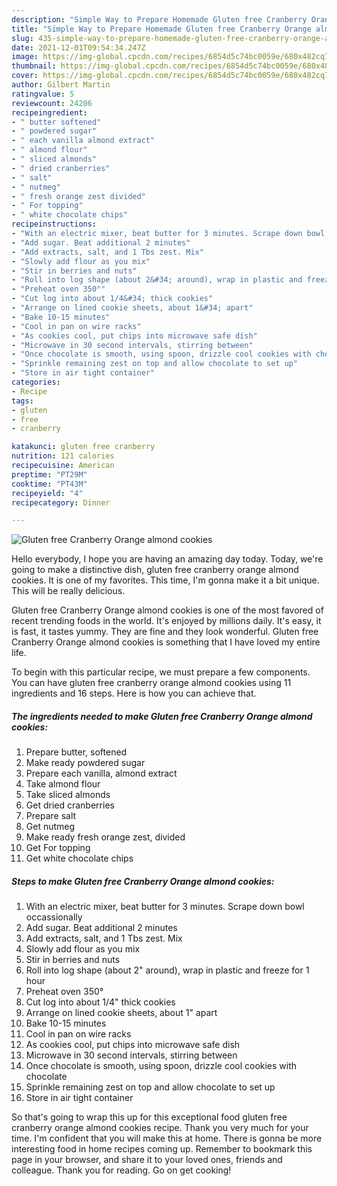 ```yaml
---
description: "Simple Way to Prepare Homemade Gluten free Cranberry Orange almond cookies"
title: "Simple Way to Prepare Homemade Gluten free Cranberry Orange almond cookies"
slug: 435-simple-way-to-prepare-homemade-gluten-free-cranberry-orange-almond-cookies
date: 2021-12-01T09:54:34.247Z
image: https://img-global.cpcdn.com/recipes/6854d5c74bc0059e/680x482cq70/gluten-free-cranberry-orange-almond-cookies-recipe-main-photo.jpg
thumbnail: https://img-global.cpcdn.com/recipes/6854d5c74bc0059e/680x482cq70/gluten-free-cranberry-orange-almond-cookies-recipe-main-photo.jpg
cover: https://img-global.cpcdn.com/recipes/6854d5c74bc0059e/680x482cq70/gluten-free-cranberry-orange-almond-cookies-recipe-main-photo.jpg
author: Gilbert Martin
ratingvalue: 5
reviewcount: 24206
recipeingredient:
- " butter softened"
- " powdered sugar"
- " each vanilla almond extract"
- " almond flour"
- " sliced almonds"
- " dried cranberries"
- " salt"
- " nutmeg"
- " fresh orange zest divided"
- " For topping"
- " white chocolate chips"
recipeinstructions:
- "With an electric mixer, beat butter for 3 minutes. Scrape down bowl occassionally"
- "Add sugar. Beat additional 2 minutes"
- "Add extracts, salt, and 1 Tbs zest. Mix"
- "Slowly add flour as you mix"
- "Stir in berries and nuts"
- "Roll into log shape (about 2&#34; around), wrap in plastic and freeze for 1 hour"
- "Preheat oven 350°"
- "Cut log into about 1/4&#34; thick cookies"
- "Arrange on lined cookie sheets, about 1&#34; apart"
- "Bake 10-15 minutes"
- "Cool in pan on wire racks"
- "As cookies cool, put chips into microwave safe dish"
- "Microwave in 30 second intervals, stirring between"
- "Once chocolate is smooth, using spoon, drizzle cool cookies with chocolate"
- "Sprinkle remaining zest on top and allow chocolate to set up"
- "Store in air tight container"
categories:
- Recipe
tags:
- gluten
- free
- cranberry

katakunci: gluten free cranberry 
nutrition: 121 calories
recipecuisine: American
preptime: "PT29M"
cooktime: "PT43M"
recipeyield: "4"
recipecategory: Dinner

---
```



![Gluten free Cranberry Orange almond cookies](https://img-global.cpcdn.com/recipes/6854d5c74bc0059e/680x482cq70/gluten-free-cranberry-orange-almond-cookies-recipe-main-photo.jpg)

Hello everybody, I hope you are having an amazing day today. Today, we're going to make a distinctive dish, gluten free cranberry orange almond cookies. It is one of my favorites. This time, I'm gonna make it a bit unique. This will be really delicious.

Gluten free Cranberry Orange almond cookies is one of the most favored of recent trending foods in the world. It's enjoyed by millions daily. It's easy, it is fast, it tastes yummy. They are fine and they look wonderful. Gluten free Cranberry Orange almond cookies is something that I have loved my entire life.




To begin with this particular recipe, we must prepare a few components. You can have gluten free cranberry orange almond cookies using 11 ingredients and 16 steps. Here is how you can achieve that.

<!--inarticleads1-->

##### The ingredients needed to make Gluten free Cranberry Orange almond cookies:

1. Prepare  butter, softened
1. Make ready  powdered sugar
1. Prepare  each vanilla, almond extract
1. Take  almond flour
1. Take  sliced almonds
1. Get  dried cranberries
1. Prepare  salt
1. Get  nutmeg
1. Make ready  fresh orange zest, divided
1. Get  For topping
1. Get  white chocolate chips




<!--inarticleads2-->

##### Steps to make Gluten free Cranberry Orange almond cookies:

1. With an electric mixer, beat butter for 3 minutes. Scrape down bowl occassionally
1. Add sugar. Beat additional 2 minutes
1. Add extracts, salt, and 1 Tbs zest. Mix
1. Slowly add flour as you mix
1. Stir in berries and nuts
1. Roll into log shape (about 2&#34; around), wrap in plastic and freeze for 1 hour
1. Preheat oven 350°
1. Cut log into about 1/4&#34; thick cookies
1. Arrange on lined cookie sheets, about 1&#34; apart
1. Bake 10-15 minutes
1. Cool in pan on wire racks
1. As cookies cool, put chips into microwave safe dish
1. Microwave in 30 second intervals, stirring between
1. Once chocolate is smooth, using spoon, drizzle cool cookies with chocolate
1. Sprinkle remaining zest on top and allow chocolate to set up
1. Store in air tight container




So that's going to wrap this up for this exceptional food gluten free cranberry orange almond cookies recipe. Thank you very much for your time. I'm confident that you will make this at home. There is gonna be more interesting food in home recipes coming up. Remember to bookmark this page in your browser, and share it to your loved ones, friends and colleague. Thank you for reading. Go on get cooking!
